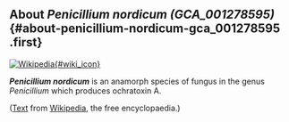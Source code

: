About *Penicillium nordicum (GCA\_001278595)* {#about-penicillium-nordicum-gca_001278595 .first}
---------------------------------------------

[![Wikipedia](/img/wikipedia_logo_v2_en.png){#wiki_icon}](http://en.wikipedia.org/wiki/Penicillium_nordicum)

***Penicillium nordicum*** is an anamorph species of fungus in the genus
*Penicillium* which produces ochratoxin A.

([Text](http://en.wikipedia.org/wiki/Penicillium_nordicum) from
[Wikipedia](http://en.wikipedia.org/), the free encyclopaedia.)
